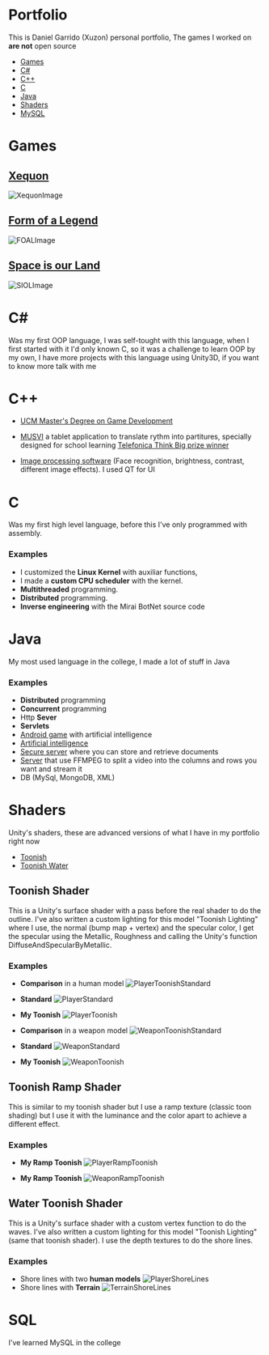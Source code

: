 # Portfolio

This is Daniel Garrido (Xuzon) personal portfolio, The games I worked on **are not** open source
- [Games](#games)
- [C#](#c-sharp)
- [C++](#cpp)
- [C](#c)
- [Java](#java)
- [Shaders](#shaders)
- [MySQL](#sql)

# Games
## [Xequon](https://aezon.itch.io/xequon)
  ![XequonImage](https://img.itch.zone/aW1hZ2UvMjUyNTMzLzE2MDE2NDYucG5n/original/Fw5Ogs.png)
## [Form of a Legend](https://store.steampowered.com/app/726550/Form_of_a_Legend/)
  ![FOALImage](https://img.itch.zone/aW1hZ2UvMjQ4NzA1LzI0MDI5NDMucG5n/original/1cHqC6.png)
## [Space is our Land](https://www.indiedb.com/games/space-is-our-land)
  ![SIOLImage](https://media.indiedb.com/images/games/1/36/35888/BoxShot.jpg)

# C#

Was my first OOP language, I was self-tought with this language, when I first started with it I'd only known C,
so it was a challenge to learn OOP by my own, I have more projects with this language using Unity3D, if you want to know more talk with me

# C++


* [UCM Master's Degree on Game Development](http://videojuegos-ucm.es/)

* [MUSVI](https://github.com/Xuzon/MUSVI) a tablet application to translate rythm into partitures, specially designed for school learning
[Telefonica Think Big prize winner](http://catedraietelefonica.webs4.uvigo.es/premios-think-big-h4g-vigo/)


* [Image processing software](https://github.com/Xuzon/ImageProcessing) (Face recognition, brightness, contrast, different image effects). I used QT for UI


# C

Was my first high level language, before this I've only programmed with assembly.

### Examples

* I customized the **Linux Kernel** with auxiliar functions,
* I made a **custom CPU scheduler** with the kernel.
* **Multithreaded** programming.
* **Distributed** programming.
* **Inverse engineering** with the Mirai BotNet source code

# Java

My most used language in the college, I made a lot of stuff in Java

### Examples

* **Distributed** programming
* **Concurrent** programming
* Http **Sever**
* **Servlets**
* [Android game](https://github.com/Xuzon/HexagonWars) with artificial intelligence
* [Artificial intelligence](https://github.com/Xuzon/psiLab)
* [Secure server](https://github.com/Xuzon/SegLab) where you can store and retrieve documents 
* [Server](https://github.com/Xuzon/MultiScreen) that use FFMPEG to split a video into the columns and rows you want and stream it 
* DB (MySql, MongoDB, XML)


# Shaders
Unity's shaders, these are advanced versions of what I have in my portfolio right now

- [Toonish](#toonish-shader)
- [Toonish Water](#water-toonish-shader)

## Toonish Shader

This is a Unity's surface shader with a pass before the real shader to do the outline. I've also written a custom lighting for this model "Toonish Lighting" where I use, the normal (bump map + vertex) and the specular color, I get the specular using the Metallic, Roughness and calling the Unity's function DiffuseAndSpecularByMetallic.

### Examples

* **Comparison** in a human model
![PlayerToonishStandard](http://i.imgur.com/2w3HBse.png)
* **Standard**
![PlayerStandard](http://i.imgur.com/jXZ6gEp.png)
* **My Toonish**
![PlayerToonish](http://i.imgur.com/Ss4Z9Y1.png)

* **Comparison** in a weapon model
![WeaponToonishStandard](http://i.imgur.com/ILwKCLE.png)
* **Standard**
![WeaponStandard](http://i.imgur.com/S4qks6i.png)
* **My Toonish**
![WeaponToonish](http://i.imgur.com/cxcNHTD.png)

## Toonish Ramp Shader

This is similar to my toonish shader but I use a ramp texture (classic toon shading) but I use it with the luminance and the color apart to achieve a different effect.

### Examples

* **My Ramp Toonish**
![PlayerRampToonish](http://i.imgur.com/MrYFJjN.png)

* **My Ramp Toonish**
![WeaponRampToonish](http://i.imgur.com/jLUm77d.png)

## Water Toonish Shader

This is a Unity's surface shader with a custom vertex function to do the waves. I've also written a custom lighting for this model "Toonish Lighting" (same that toonish shader). I use the depth textures to do the shore lines.

### Examples

* Shore lines with two **human models**
![PlayerShoreLines](http://i.imgur.com/6DJ6PMY.png)
* Shore lines with **Terrain**
![TerrainShoreLines](http://i.imgur.com/xeQdocV.png)

# SQL

I've learned MySQL in the college
